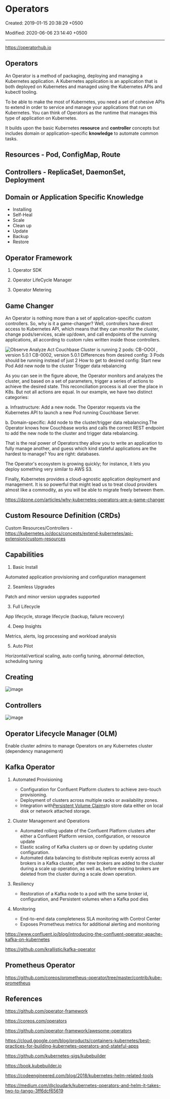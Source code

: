 # Operators

Created: 2019-01-15 20:38:29 +0500

Modified: 2020-06-06 23:14:40 +0500

---

<https://operatorhub.io>

## Operators

An Operator is a method of packaging, deploying and managing a Kubernetes application. A Kubernetes application is an application that is both deployed on Kubernetes and managed using the Kubernetes APIs and kubectl tooling.

To be able to make the most of Kubernetes, you need a set of cohesive APIs to extend in order to service and manage your applications that run on Kubernetes. You can think of Operators as the runtime that manages this type of application on Kubernetes.

It builds upon the basic Kubernetes **resource** and **controller** concepts but includes domain or application-specific **knowledge** to automate common tasks.

## Resources - Pod, ConfigMap, Route

## Controllers - ReplicaSet, DaemonSet, Deployment

## Domain or Application Specific Knowledge

- Installing
- Self-Heal
- Scale
- Clean up
- Update
- Backup
- Restore

## Operator Framework

1. Operator SDK

2. Operator LifeCycle Manager

3. Operator Metering

## Game Changer

An Operator is nothing more than a set of application-specific custom controllers. So, why is it a game-changer? Well, controllers have direct access to Kubernetes API, which means that they can monitor the cluster, change pods/services, scale up/down, and call endpoints of the running applications, all according to custom rules written inside those controllers.

![Observe Analyze Act Couchbase Cluster is running 2 pods: CB-OOOI , version 5.0.1 CB-0002, version 5.0.1 Differences from desired config: 3 Pods should be running instead of just 2 How to get to desired config: Start new Pod Add new node to the cluster Trigger data rebalancing ](../../media/DevOps-Kubernetes-Operators-image1.png)

As you can see in the figure above, the Operator monitors and analyzes the cluster, and based on a set of parameters, trigger a series of actions to achieve the desired state. This reconciliation process is all over the place in K8s. But not all actions are equal. In our example, we have two distinct categories:

a.  Infrastructure: Add a new node. The Operator requests via the Kubernetes API to launch a new Pod running Couchbase Server.

b.  Domain-specific: Add node to the cluster/trigger data rebalancing.The Operator knows how Couchbase works and calls the correct REST endpoint to add the new node to the cluster and trigger data rebalancing.

That is the real power of Operators:they allow you to write an application to fully manage another, and guess which kind stateful applications are the hardest to manage? You are right: databases.

The Operator's ecosystem is growing quickly; for instance, it lets you deploy something very similar to AWS S3.

Finally, Kubernetes provides a cloud-agnostic application deployment and management. It is so powerful that might lead us to treat cloud providers almost like a commodity, as you will be able to migrate freely between them.

<https://dzone.com/articles/why-kubernetes-operators-are-a-game-changer>

## Custom Resource Definition (CRDs)

Custom Resources/Controllers - <https://kubernetes.io/docs/concepts/extend-kubernetes/api-extension/custom-resources>

## Capabilities

1. Basic Install

Automated application provisioning and configuration management

2. Seamless Upgrades

Patch and minor version upgrades supported

3. Full Lifecycle

App lifecycle, storage lifecycle (backup, failure recovery)

4. Deep Insights

Metrics, alerts, log processing and workload analysis

5. Auto Pilot

Horizontal/vertical scaling, auto config tuning, abnormal detection, scheduling tuning

## Creating

![image](../../media/DevOps-Kubernetes-Operators-image2.png)

## Controllers

![image](../../media/DevOps-Kubernetes-Operators-image3.png)

## Operator Lifecycle Manager (OLM)

Enable cluster admins to manage Operators on any Kubernetes cluster (dependency management)

## Kafka Operator

1. Automated Provisioning
    - Configuration for Confluent Platform clusters to achieve zero-touch provisioning.
    - Deployment of clusters across multiple racks or availability zones.
    - Integration with[Persistent Volume Claims](https://kubernetes.io/docs/concepts/storage/persistent-volumes/)to store data either on local disk or network attached storage.

2. Cluster Management and Operations
    - Automated rolling update of the Confluent Platform clusters after either a Confluent Platform version, configuration, or resource update
    - Elastic scaling of Kafka clusters up or down by updating cluster configuration.
    - Automated data balancing to distribute replicas evenly across all brokers in a Kafka cluster, after new brokers are added to the cluster during a scale up operation, as well as, before existing brokers are deleted from the cluster during a scale down operation.

3. Resiliency
    - Restoration of a Kafka node to a pod with the same broker id, configuration, and Persistent volumes when a Kafka pod dies

4. Monitoring
    - End-to-end data completeness SLA monitoring with Control Center
    - Exposes Prometheus metrics for additional alerting and monitoring

<https://www.confluent.io/blog/introducing-the-confluent-operator-apache-kafka-on-kubernetes>

<https://github.com/krallistic/kafka-operator>

## Prometheus Operator

<https://github.com/coreos/prometheus-operator/tree/master/contrib/kube-prometheus>

## References

<https://github.com/operator-framework>

<https://coreos.com/operators>

<https://github.com/operator-framework/awesome-operators>

<https://cloud.google.com/blog/products/containers-kubernetes/best-practices-for-building-kubernetes-operators-and-stateful-apps>

<https://github.com/kubernetes-sigs/kubebuilder>

<https://book.kubebuilder.io>

<https://codeengineered.com/blog/2018/kubernetes-helm-related-tools>

<https://medium.com/@cloudark/kubernetes-operators-and-helm-it-takes-two-to-tango-3ff6dcf65619>
